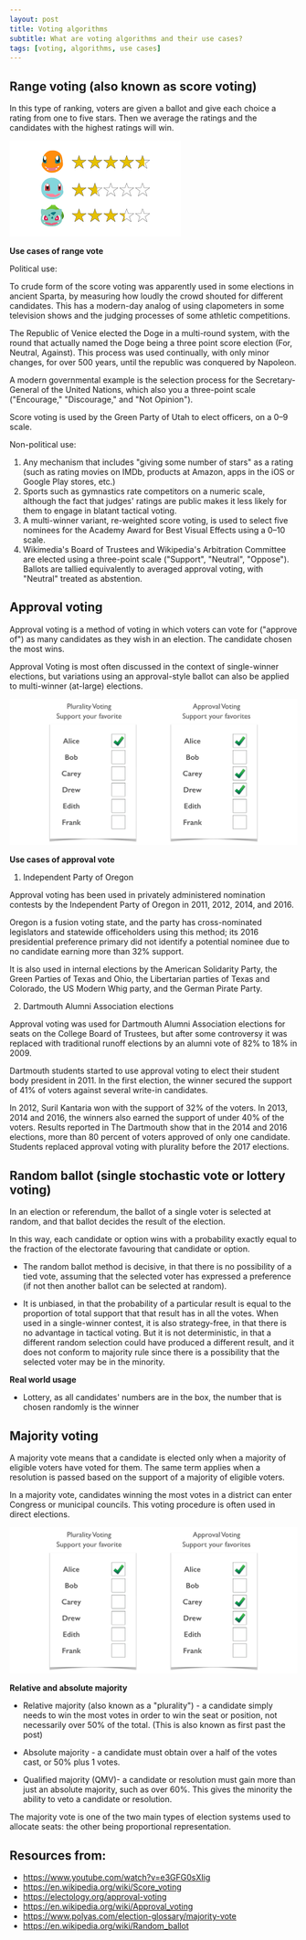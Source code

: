 ```yaml
---
layout: post
title: Voting algorithms
subtitle: What are voting algorithms and their use cases?
tags: [voting, algorithms, use cases]
---
```



## Range voting (also known as score voting)

In this type of ranking, voters are given a ballot and give each choice a rating from one to five stars. Then we average the ratings and the candidates with the highest ratings will win. 

![Illustration of range voting](../img/range-vote_illustration.png)

**Use cases of range vote**

Political use:

To crude form of the score voting was apparently used in some elections in ancient Sparta, by measuring how loudly the crowd shouted for different candidates. This has a modern-day analog of using clapometers in some television shows and the judging processes of some athletic competitions.

The Republic of Venice elected the Doge in a multi-round system, with the round that actually named the Doge being a three point score election (For, Neutral, Against). This process was used continually, with only minor changes, for over 500 years, until the republic was conquered by Napoleon.

A modern governmental example is the selection process for the Secretary-General of the United Nations, which also you a three-point scale ("Encourage," "Discourage," and "Not Opinion").

Score voting is used by the Green Party of Utah to elect officers, on a 0–9 scale.

Non-political use:

 1. Any mechanism that includes "giving some number of stars" as a rating (such as rating movies on IMDb, products at Amazon, apps in the iOS or Google Play stores, etc.)
 2. Sports such as gymnastics rate competitors on a numeric scale, although the fact that judges' ratings are public makes it less likely for them to engage in blatant tactical voting.
 3. A multi-winner variant, re-weighted score voting, is used to select five nominees for the Academy Award for Best Visual Effects using a 0–10 scale.
 4. Wikimedia's Board of Trustees and Wikipedia's Arbitration Committee are elected using a three-point scale ("Support", "Neutral", "Oppose"). Ballots are tallied equivalently to averaged approval voting, with "Neutral" treated as abstention.



## Approval voting

Approval voting is a method of voting in which voters can vote for ("approve of") as many candidates as they wish in an election. The candidate chosen the most wins.

Approval Voting is most often discussed in the context of single-winner elections, but variations using an approval-style ballot can also be applied to multi-winner (at-large) elections. 

![Illustration of approval voting](../img/approval.jpg)

**Use cases of approval vote**

1. Independent Party of Oregon

Approval voting has been used in privately administered nomination contests by the Independent Party of Oregon in 2011, 2012, 2014, and 2016. 

Oregon is a fusion voting state, and the party has cross-nominated legislators and statewide officeholders using this method; its 2016 presidential preference primary did not identify a potential nominee due to no candidate earning more than 32% support. 

It is also used in internal elections by the American Solidarity Party, the Green Parties of Texas and Ohio, the Libertarian parties of Texas and Colorado, the US Modern Whig party, and the German Pirate Party.

2. Dartmouth Alumni Association elections

Approval voting was used for Dartmouth Alumni Association elections for seats on the College Board of Trustees, but after some controversy it was replaced with traditional runoff elections by an alumni vote of 82% to 18% in 2009. 

Dartmouth students started to use approval voting to elect their student body president in 2011. In the first election, the winner secured the support of 41% of voters against several write-in candidates. 

In 2012, Suril Kantaria won with the support of 32% of the voters. In 2013, 2014 and 2016, the winners also earned the support of under 40% of the voters. Results reported in The Dartmouth show that in the 2014 and 2016 elections, more than 80 percent of voters approved of only one candidate. Students replaced approval voting with plurality before the 2017 elections.


## Random ballot (single stochastic vote or lottery voting)

In an election or referendum, the ballot of a single voter is selected at random, and that ballot decides the result of the election.

In this way, each candidate or option wins with a probability exactly equal to the fraction of the electorate favouring that candidate or option.

 - The random ballot method is decisive, in that there is no possibility of a tied vote, assuming that the selected voter has expressed a preference (if not then another ballot can be selected at random).

 - It is unbiased, in that the probability of a particular result is equal to the proportion of total support that that result has in all the votes. When used in a single-winner contest, it is also strategy-free, in that there is no advantage in tactical voting. But it is not deterministic, in that a different random selection could have produced a different result, and it does not conform to majority rule since there is a possibility that the selected voter may be in the minority.


**Real world usage**

 - Lottery, as all candidates' numbers are in the box, the number that is chosen randomly is the winner


## Majority voting

A majority vote means that a candidate is elected only when a majority of eligible voters have voted for them. The same term applies when a resolution is passed based on the support of a majority of eligible voters.

In a majority vote, candidates winning the most votes in a district can enter Congress or municipal councils. This voting procedure is often used in direct elections. 

![Illustration of majority voting](../img/approval.jpg)

**Relative and absolute majority**

 - Relative majority (also known as a "plurality") - a candidate simply needs to win the most votes in order to win the seat or position, not necessarily over 50% of the total. (This is also known as first past the post)

 - Absolute majority - a candidate must obtain over a half of the votes cast, or 50% plus 1 votes. 

 - Qualified majority (QMV)- a candidate or resolution must gain more than just an absolute majority, such as over 60%. This gives the minority the ability to veto a candidate or resolution.

The majority vote is one of the two main types of election systems used to allocate seats: the other being proportional representation.




## Resources from:
 - https://www.youtube.com/watch?v=e3GFG0sXIig
 - https://en.wikipedia.org/wiki/Score_voting
 - https://electology.org/approval-voting
 - https://en.wikipedia.org/wiki/Approval_voting
 - https://www.polyas.com/election-glossary/majority-vote
 - https://en.wikipedia.org/wiki/Random_ballot
